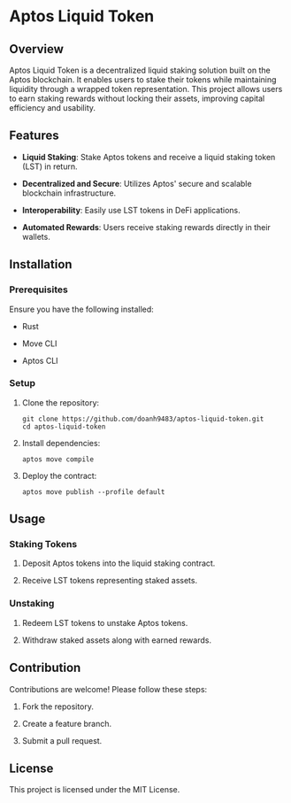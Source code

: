 
# Aptos Liquid Token

## Overview

Aptos Liquid Token is a decentralized liquid staking solution built on the Aptos blockchain. It enables users to stake their tokens while maintaining liquidity through a wrapped token representation. This project allows users to earn staking rewards without locking their assets, improving capital efficiency and usability.

## Features

-   **Liquid Staking**: Stake Aptos tokens and receive a liquid staking token (LST) in return.
    
-   **Decentralized and Secure**: Utilizes Aptos' secure and scalable blockchain infrastructure.
    
-   **Interoperability**: Easily use LST tokens in DeFi applications.
    
-   **Automated Rewards**: Users receive staking rewards directly in their wallets.
    

## Installation

### Prerequisites

Ensure you have the following installed:

-   Rust
    
-   Move CLI
    
-   Aptos CLI
    

### Setup

1.  Clone the repository:
    
    ```
    git clone https://github.com/doanh9483/aptos-liquid-token.git
    cd aptos-liquid-token
    ```
    
2.  Install dependencies:
    
    ```
    aptos move compile
    ```
    
3.  Deploy the contract:
    
    ```
    aptos move publish --profile default
    ```
    

## Usage

### Staking Tokens

1.  Deposit Aptos tokens into the liquid staking contract.
    
2.  Receive LST tokens representing staked assets.
    

### Unstaking

1.  Redeem LST tokens to unstake Aptos tokens.
    
2.  Withdraw staked assets along with earned rewards.
    

## Contribution

Contributions are welcome! Please follow these steps:

1.  Fork the repository.
    
2.  Create a feature branch.
    
3.  Submit a pull request.
    

## License

This project is licensed under the MIT License.
